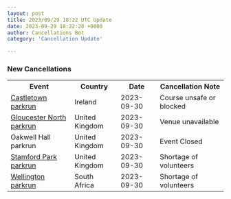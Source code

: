 ```yaml
---
layout: post
title: 2023/09/29 18:22 UTC Update
date: 2023-09-29 18:22:28 +0000
author: Cancellations Bot
category: 'Cancellation Update'

---
```


<h3>New Cancellations</h3>
<div class='hscrollable'>
<table style='width: 100%'>
    <tr>
        <th>Event</th>
        <th>Country</th>
        <th>Date</th>
        <th>Cancellation Note</th>
    </tr>
    <tr>
        <td><a href="https://www.parkrun.ie/castletown">Castletown parkrun</a></td>
        <td>Ireland</td>
        <td>2023-09-30</td>
        <td>Course unsafe or blocked</td>
    </tr>
    <tr>
        <td><a href="https://www.parkrun.org.uk/gloucesternorth">Gloucester North parkrun</a></td>
        <td>United Kingdom</td>
        <td>2023-09-30</td>
        <td>Venue unavailable</td>
    </tr>
    <tr>
        <td>Oakwell Hall parkrun</td>
        <td>United Kingdom</td>
        <td>2023-09-30</td>
        <td>Event Closed</td>
    </tr>
    <tr>
        <td><a href="https://www.parkrun.org.uk/stamfordpark">Stamford Park parkrun</a></td>
        <td>United Kingdom</td>
        <td>2023-09-30</td>
        <td>Shortage of volunteers</td>
    </tr>
    <tr>
        <td><a href="https://www.parkrun.co.za/wellington">Wellington parkrun</a></td>
        <td>South Africa</td>
        <td>2023-09-30</td>
        <td>Shortage of volunteers</td>
    </tr>
</table>
</div>
